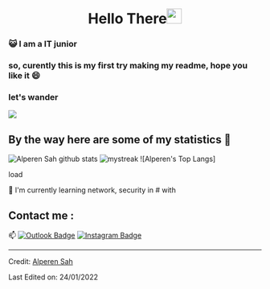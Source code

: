 <h1 align="center">Hello There<img src="https://i.hizliresim.com/ddgfjx7.gif" width="30"> </h1>

### :smiley_cat: I am a IT junior

### so, curently this is my first try making my readme, hope you like it 😄
### let's wander

<a href="https://www.youtube.com/watch?v=dQw4w9WgXcQ"><img src="https://user-images.githubusercontent.com/73097560/115834477-dbab4500-a447-11eb-908a-139a6edaec5c.gif"></a>

## By the way here are some of my statistics 🚀
![Alperen Sah github stats](https://github-readme-stats.vercel.app/api?username=Alperen-cpu&show_icons=true&theme=tokyonight)
<img src="https://github-readme-streak-stats.herokuapp.com/?user=Alperen-cpu&theme=tokyonight" alt="mystreak"/>
![Alperen's Top Langs]<p>load</p>

🌱 I'm currently learning network, security in # with


## Contact me : 
📫 [![Outlook Badge](https://img.shields.io/badge/-alperensah@outlook.com-blue?style=flat-roundedrectangle&logo=Gmail&logoColor=white&link=mailto:alperensah@outlook.com)](alperensah@outlook.com)
[![Instagram Badge](https://img.shields.io/badge/-researcher.py-E4405F?style=flat-roundedrectangle&logo=instagram&logoColor=white&link=https://www.instagram.com/researcher.py/)](https://www.instagram.com/researcher.py/)


------
Credit: [Alperen Sah](https://github.com/Alperen-cpu)

Last Edited on: 24/01/2022

